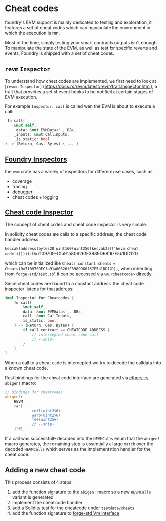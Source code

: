 # Cheat codes

foundry's EVM support is mainly dedicated to testing and exploration, it features a set of cheat codes which can
manipulate the environment in which the execution is run.

Most of the time, simply testing your smart contracts outputs isn't enough. To manipulate the state of the EVM, as well
as test for specific reverts and events, Foundry is shipped with a set of cheat codes.

## `revm` `Inspector`

To understand how cheat codes are implemented, we first need to look
at [`revm::Inspector`] (https://docs.rs/revm/latest/revm/trait.Inspector.html), a trait that provides a set of event
hooks to be notified at certain stages of EVM execution.

For example `Inspector::call` is called wen the EVM is about to execute a call:

```rust
 fn call(
    &mut self,
    _data: &mut EVMData<'_, DB>,
    _inputs: &mut CallInputs,
    _is_static: bool
) -> (Return, Gas, Bytes) { ... }
```

## [Foundry Inspectors](../../evm/src/executor/inspector)

the `evm` crate has a variety of inspectors for different use cases, such as

-   coverage
-   tracing
-   debugger
-   cheat codes + logging

## [Cheat code Inspector](../../evm/src/executor/inspector/cheatcodes)

The concept of cheat codes and cheat code inspector is very simple.

In solidity cheat codes are calls to a specific address, the cheat code handler address:

`keccak(address(bytes20(uint160(uint256(keccak256('hevm cheat code'))))))`: 0x7109709ECfa91a80626fF3989D68f67F5b1DD12D

which can be initialized like `Cheats constant cheats = Cheats(0x7109709ECfa91a80626fF3989D68f67F5b1DD12D);`, when
inheriting from `forge-std/Test.sol` it can be accessed via `vm.<cheatcode>` directly.

Since cheat codes are bound to a constant address, the cheat code inspector listens for that address:

```rust
impl Inspector for Cheatcodes {
    fn call(
        &mut self,
        data: &mut EVMData<'_, DB>,
        call: &mut CallInputs,
        is_static: bool,
    ) -> (Return, Gas, Bytes) {
        if call.contract == CHEATCODE_ADDRESS {
            // intercepted cheat code call
            // --snip--
        }
    }
}
```

When a call to a cheat code is intercepted we try to decode the calldata into a known cheat code.

Rust bindings for the cheat code interface are generated
via [ethers-rs](https://github.com/gakonst/ethers-rs/) `abigen!` macro:

```rust
// Bindings for cheatcodes
abigen!(
    HEVM,
    r#"[
            roll(uint256)
            warp(uint256)
            fee(uint256)
            // --snip--
    ]"#);
```

If a call was successfully decoded into the `HEVMCalls` enum that the `abigen!` macro generates, the remaining step is
essentially a large `match` over the decoded `HEVMCalls` which serves as the implementation handler for the cheat code.

## Adding a new cheat code

This process consists of 4 steps:

1. add the function signature to the `abigen!` macro so a new `HEVMCalls` variant is generated
2. implement the cheat code handler
3. add a Solidity test for the cheatcode under [`testdata/cheats`](https://github.com/foundry-rs/foundry/tree/master/testdata/cheats)
4. add the function signature
   to [forge-std Vm interface](https://github.com/foundry-rs/forge-std/blob/master/src/Vm.sol)
